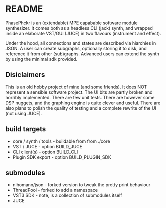 # README #

PhasePhckr is an (extendable) MPE capabable software module synthesizer. It comes both as a headless CLI (jack) synth, and wrapped inside an elaborate VST/GUI (JUCE) in two flavours (instrument and effect).

Under the hood, all connections and states are described via hiarchies in JSON. A user can create subgraphs, optionally storing it to disk, and reference it from other (sub)graphs. Advanced users can extend the synth by using the minimal sdk provided.

## Disiclaimers ##
This is an old hobby project of mine (and some friends). It does NOT represent a sensible software project. The UI bits are partly broken and horribly implemented. There are few unit tests. There are however some DSP nuggets, and the graphing engine is quite clever and useful. There are also plans to polish the quality of testing and  a complete rewrite of the UI (not using JUCE).

## build targets ##

* core / synth / tools - buildable from from ./core
* VST / JUCE - option BUILD_JUCE
* CLI client(s) - option BUILD_CLI
* Plugin SDK export - option BUILD_PLUGIN_SDK

## submodules ##

* nlhomann/json - forked version to tweak the pretty print behaviour
* ThreadPool - forked to add a namespace
* VST3 SDK - note, is a collection of submodules itself
* JUCE
